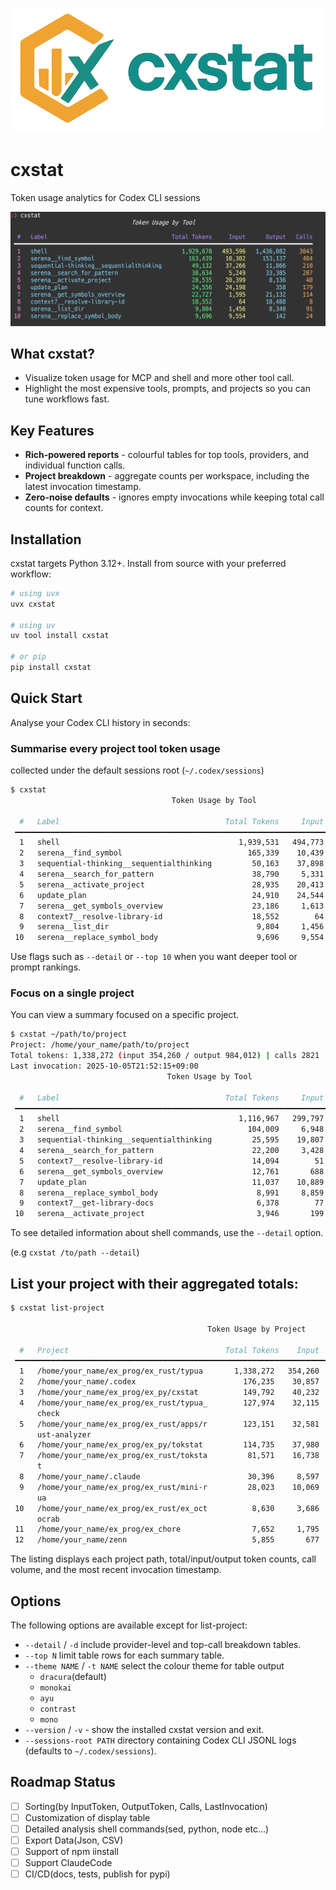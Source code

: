 ![](/docs/images/cxstat_logo.png)
# cxstat

Token usage analytics for Codex CLI sessions

![](/docs/images/cxstat_no_args.png)

## What cxstat?
- Visualize token usage for MCP and shell and more other tool call.
- Highlight the most expensive tools, prompts, and projects so you can tune workflows fast.

## Key Features
- **Rich-powered reports** - colourful tables for top tools, providers, and individual function calls.
- **Project breakdown** - aggregate counts per workspace, including the latest invocation timestamp.
- **Zero-noise defaults** - ignores empty invocations while keeping total call counts for context.

## Installation
cxstat targets Python 3.12+. Install from source with your preferred workflow:

```bash
# using uvx
uvx cxstat

# using uv
uv tool install cxstat

# or pip
pip install cxstat
```


## Quick Start
Analyse your Codex CLI history in seconds:

### Summarise every project tool token usage
collected under the default sessions root (`~/.codex/sessions`)

```bash
$ cxstat
                                    Token Usage by Tool

  #   Label                                     Total Tokens     Input      Output   Calls
 ━━━━━━━━━━━━━━━━━━━━━━━━━━━━━━━━━━━━━━━━━━━━━━━━━━━━━━━━━━━━━━━━━━━━━━━━━━━━━━━━━━━━━━━━━
  1   shell                                        1,939,531   494,773   1,444,758    3061
  2   serena__find_symbol                            165,339    10,439     154,900     411
  3   sequential-thinking__sequentialthinking         50,163    37,898      12,265     217
  4   serena__search_for_pattern                      38,790     5,331      33,459     210
  5   serena__activate_project                        28,935    20,413       8,522      42
  6   update_plan                                     24,910    24,544         366     183
  7   serena__get_symbols_overview                    23,186     1,613      21,573     116
  8   context7__resolve-library-id                    18,552        64      18,488       8
  9   serena__list_dir                                 9,804     1,456       8,348      91
 10   serena__replace_symbol_body                      9,696     9,554         142      24
```

Use flags such as `--detail` or `--top 10` when you want deeper tool or prompt rankings.

### Focus on a single project
You can view a summary focused on a specific project.

```bash
$ cxstat ~/path/to/project
Project: /home/your_name/path/to/project
Total tokens: 1,338,272 (input 354,260 / output 984,012) | calls 2821
Last invocation: 2025-10-05T21:52:15+09:00
                                   Token Usage by Tool

  #   Label                                     Total Tokens     Input    Output   Calls
 ━━━━━━━━━━━━━━━━━━━━━━━━━━━━━━━━━━━━━━━━━━━━━━━━━━━━━━━━━━━━━━━━━━━━━━━━━━━━━━━━━━━━━━━
  1   shell                                        1,116,967   299,797   817,170    1972
  2   serena__find_symbol                            104,009     6,948    97,061     278
  3   sequential-thinking__sequentialthinking         25,595    19,807     5,788     103
  4   serena__search_for_pattern                      22,200     3,428    18,772     145
  5   context7__resolve-library-id                    14,094        51    14,043       6
  6   serena__get_symbols_overview                    12,761       688    12,073      58
  7   update_plan                                     11,037    10,889       148      74
  8   serena__replace_symbol_body                      8,991     8,859       132      22
  9   context7__get-library-docs                       6,378        77     6,301       3
 10   serena__activate_project                         3,946       199     3,747      18
```

To see detailed information about shell commands, use the `--detail` option.

(e.g `cxstat /to/path --detail`)

## List your project with their aggregated totals:

```bash
$ cxstat list-project

                                            Token Usage by Project

  #   Project                                   Total Tokens    Input    Output   Calls   Last Invocation
 ━━━━━━━━━━━━━━━━━━━━━━━━━━━━━━━━━━━━━━━━━━━━━━━━━━━━━━━━━━━━━━━━━━━━━━━━━━━━━━━━━━━━━━━━━━━━━━━━━━━━━━━━━━━━━
  1   /home/your_name/ex_prog/ex_rust/typua       1,338,272   354,260   984,012    2821   2025-10-05T21:52:15+09:00
  2   /home/your_name/.codex                        176,235    30,857   145,378     234   2025-10-07T23:06:52+09:00
  3   /home/your_name/ex_prog/ex_py/cxstat          149,792    40,232   109,560     363   2025-10-08T15:28:09+09:00
  4   /home/your_name/ex_prog/ex_rust/typua_        127,974    32,115    95,859     196   2025-10-06T15:41:16+09:00
      check
  5   /home/your_name/ex_prog/ex_rust/apps/r        123,151    32,581    90,570     133   2025-09-28T17:41:37+09:00
      ust-analyzer
  6   /home/your_name/ex_prog/ex_py/tokstat         114,735    37,980    76,755     236   2025-10-08T00:55:14+09:00
  7   /home/your_name/ex_prog/ex_rust/toksta         81,571    16,738    64,833     135   2025-10-07T01:03:38+09:00
      t
  8   /home/your_name/.claude                        30,396     8,597    21,799      83   2025-10-06T16:01:13+09:00
  9   /home/your_name/ex_prog/ex_rust/mini-r         28,023    10,069    17,954      25   2025-10-06T14:53:26+09:00
      ua
 10   /home/your_name/ex_prog/ex_rust/ex_oct          8,630     3,686     4,944      36   2025-09-20T00:05:28+09:00
      ocrab
 11   /home/your_name/ex_prog/ex_chore                7,652     1,795     5,857       7   2025-09-18T14:49:40+09:00
 12   /home/your_name/zenn                            5,855       677     5,178       9   2025-10-08T18:31:17+09:00
```

The listing displays each project path, total/input/output token counts, call volume, and the most recent invocation timestamp.


## Options
The following options are available except for list-project:

- `--detail` / `-d`  include provider-level and top-call breakdown tables.
- `--top N`  limit table rows for each summary table.
- `--theme NAME` / `-t NAME` select the colour theme for table output
    - `dracura`(default)
    - `monokai`
    - `ayu`
    - `contrast`
    - `mono`
- `--version` / `-v` - show the installed cxstat version and exit.
- `--sessions-root PATH`  directory containing Codex CLI JSONL logs (defaults to `~/.codex/sessions`).


## Roadmap Status
- [ ] Sorting(by InputToken, OutputToken, Calls, LastInvocation)
- [ ] Customization of display table
- [ ] Detailed analysis shell commands(sed, python, node etc...)
- [ ] Export Data(Json, CSV)
- [ ] Support of npm iinstall
- [ ] Support ClaudeCode
- [ ] CI/CD(docs, tests, publish for pypi)
